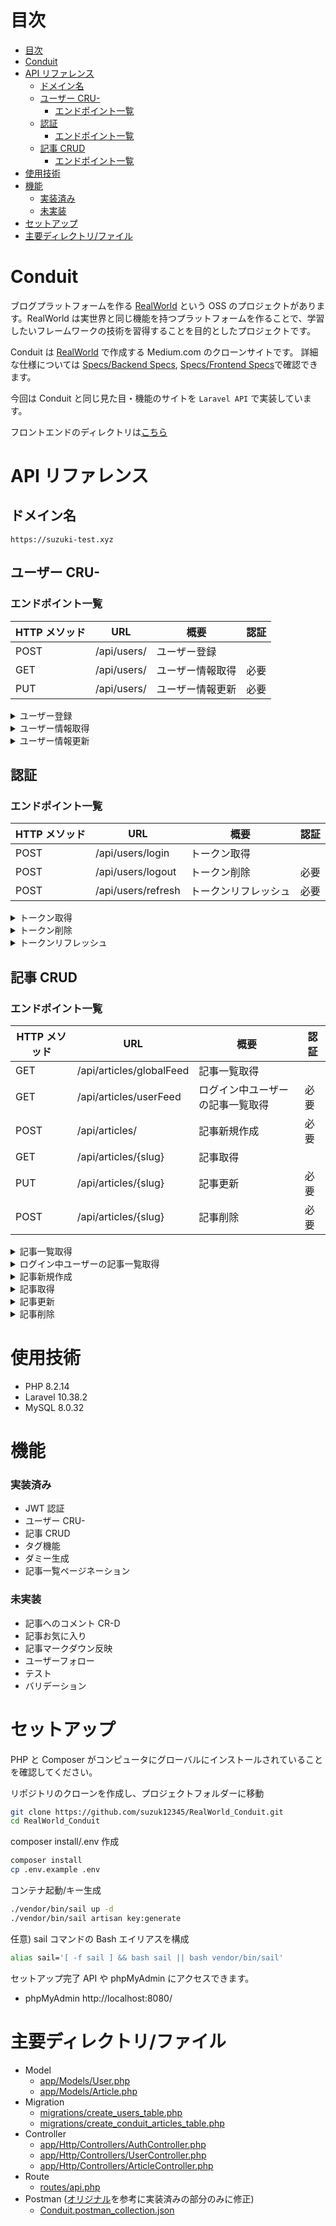 # 目次

- [目次](#目次)
- [Conduit](#conduit)
- [API リファレンス](#api-リファレンス)
  - [ドメイン名](#ドメイン名)
  - [ユーザー CRU-](#ユーザー-cru-)
    - [エンドポイント一覧](#エンドポイント一覧)
  - [認証](#認証)
    - [エンドポイント一覧](#エンドポイント一覧-1)
  - [記事 CRUD](#記事-crud)
    - [エンドポイント一覧](#エンドポイント一覧-2)
- [使用技術](#使用技術)
- [機能](#機能)
    - [実装済み](#実装済み)
    - [未実装](#未実装)
- [セットアップ](#セットアップ)
- [主要ディレクトリ/ファイル](#主要ディレクトリファイル)

# Conduit

ブログプラットフォームを作る [RealWorld](https://github.com/gothinkster/realworld/tree/main) という OSS のプロジェクトがあります。RealWorld は実世界と同じ機能を持つプラットフォームを作ることで、学習したいフレームワークの技術を習得することを目的としたプロジェクトです。

Conduit は [RealWorld](https://demo.realworld.io/#/) で作成する Medium.com のクローンサイトです。
詳細な仕様については [Specs/Backend Specs](https://realworld-docs.netlify.app/docs/specs/backend-specs/introduction), [Specs/Frontend Specs](https://realworld-docs.netlify.app/docs/specs/frontend-specs/templates)で確認できます。

今回は Conduit と同じ見た目・機能のサイトを `Laravel API` で実装しています。

フロントエンドのディレクトリは[こちら](https://github.com/suzuk12345/realworld_conduit_nextjs)

# API リファレンス

## ドメイン名

```
https://suzuki-test.xyz
```

## ユーザー CRU-

### エンドポイント一覧

| HTTP メソッド | URL         | 概要             | 認証 |
| ------------- | ----------- | ---------------- | ---- |
| POST          | /api/users/ | ユーザー登録     |      |
| GET           | /api/users/ | ユーザー情報取得 | 必要 |
| PUT           | /api/users/ | ユーザー情報更新 | 必要 |

<details>
<summary>ユーザー登録</summary>

`POST /api/users/`

-   リクエストヘッダー

    `必須` `Content-Type: application/json`

-   リクエストボディ例

    `必須項目`:`email`, `password`, `username`

    ```
    {
        "user":{
            "email": "test@test.com",
            "password": "password",
            "username": "test"
        }
    }
    ```

-   レスポンスボディ例

    ```
    {
        "user": {
            "email": "test@test.com",
            "token": "token",
            "username": "test",
            "bio": null,
            "image": "default_image.png"
        }
    }
    ```

</details>

<details>
<summary>ユーザー情報取得</summary>

`GET /api/users/`

-   リクエストヘッダー

    `必須` `Authorization: Bearer jwt.token.here`

-   レスポンスボディ例

    ```
    {
        "user": {
            "email": "test@test.com",
            "token": "token",
            "username": "test",
            "bio": null,
            "image": "default_image.png"
        }
    }
    ```

</details>

<details>
<summary>ユーザー情報更新</summary>

`PUT /api/users/`

-   リクエストヘッダー

    `必須` `Authorization: Bearer jwt.token.here`

    `必須` `Content-Type: application/json`

-   リクエストボディ例

    `必須項目`:`email`, `password`, `username`, `bio`, `image`

    ```
    {
        "user": {
            "email": "test@test.com",
            "token": "token",
            "username": "test",
            "bio": "test bio",
            "image": "default_image.png"
        }
    }
    ```

-   レスポンスボディ例

    ```
    {
        "user": {
            "email": "test@test.com",
            "token": "token",
            "username": "test",
            "bio": "test bio",
            "image": "default_image.png"
        }
    }
    ```

    </details>

## 認証

### エンドポイント一覧

| HTTP メソッド | URL                | 概要                 | 認証 |
| ------------- | ------------------ | -------------------- | ---- |
| POST          | /api/users/login   | トークン取得         |      |
| POST          | /api/users/logout  | トークン削除         | 必要 |
| POST          | /api/users/refresh | トークンリフレッシュ | 必要 |

<details>
<summary>トークン取得</summary>

`POST /api/users/login`

-   リクエストヘッダー

    `必須` `Content-Type: application/json`

-   リクエストボディ例

    `必須項目`:`email`, `password`

    ```
    {
        "user":{
            "email": "test@test.com",
            "password": "password"
        }
    }
    ```

-   レスポンスボディ例

    ```
    {
        "user": {
            "email": "test@test.com",
            "token": "token",
            "username": "test",
            "bio": null,
            "image": "default_image.png"
        }
    }
    ```

</details>

<details>
<summary>トークン削除</summary>

`POST /api/users/logout`

-   リクエストヘッダー

    `必須` `Authorization: Bearer jwt.token.here`

-   レスポンスボディ例

    ```
    {
        "message" => "ログアウトしました。"
    }
    ```

</details>

<details>
<summary>トークンリフレッシュ</summary>

`POST /api/users/refresh`

-   リクエストヘッダー

    `必須` `Authorization: Bearer jwt.token.here`

-   レスポンスボディ例

    ```
    {
        "user": {
            "email": "test@test.com",
            "token": "token",
            "username": "test",
            "bio": null,
            "image": "default_image.png"
        }
    }
    ```

    </details>

## 記事 CRUD

### エンドポイント一覧

| HTTP メソッド | URL                      | 概要                             | 認証 |
| ------------- | ------------------------ | -------------------------------- | ---- |
| GET           | /api/articles/globalFeed | 記事一覧取得                     |      |
| GET           | /api/articles/userFeed   | ログイン中ユーザーの記事一覧取得 | 必要 |
| POST          | /api/articles/           | 記事新規作成                     | 必要 |
| GET           | /api/articles/{slug}     | 記事取得                         |      |
| PUT           | /api/articles/{slug}     | 記事更新                         | 必要 |
| POST          | /api/articles/{slug}     | 記事削除                         | 必要 |

<details>
<summary>記事一覧取得</summary>

`GET /api/articles/globalFeed

-   クエリパラメータ

    任意 `page`: 取得するページ番号。1 以上を指定。

    例 `/api/articles/globalFeed?page=2`

-   レスポンスボディ例

    ```
    {
        "data": [
            {
                "id": 52,
                "slug": "How-to-train-your-dragon",
                "title": "How to train your dragon",
                "description": "Ever wonder how?",
                "body": "Very carefully.",
                "tagList": [
                    "training",
                    "dragons"
                ],
                "created_at": "2024-03-06T08:37:36.000000Z",
                "updated_at": "2024-03-06T08:37:36.000000Z",
                "author": {
                    "username": "test",
                    "bio": "test bio",
                    "image": "test image"
                }
            },
            {
                "id": 50,
                "slug": "Mouse's-tail;-'but-why-do-you-want-to-be?'-it-asked.-'Oh,-I'm.",
                "title": "Mouse's tail; 'but why do you want to be?' it asked. 'Oh, I'm.",
                "description": "And she tried to look at them--'I wish they'd get the trial.",
                "body": "While the Duchess by this time, as it went. So she began: 'O Mouse, do you mean \"purpose\"?' said Alice. 'Come, let's try Geography. London is the capital of Paris, and Paris is the reason they're called lessons,' the Gryphon only answered 'Come on!' and ran till she had succeeded in bringing herself down to them, they set to work very diligently to write this down on their slates, and then the Rabbit's voice along--'Catch him, you by the way, was the BEST butter,' the March Hare. The Hatter was the White Rabbit. She was a large cauldron which seemed to be two people! Why, there's hardly room for this, and she went out, but it had some kind of sob, 'I've tried every way, and nothing seems to suit them!' 'I haven't the slightest idea,' said the Cat. 'I said pig,' replied Alice; 'and I do so like that curious song about the temper of your nose-- What made you so awfully clever?' 'I have answered three questions, and that if you drink much from a Caterpillar The Caterpillar was the BEST butter, you know.' 'I.",
                "tagList": [
                    "ddd",
                    "aaa"
                ],
                "created_at": "2024-02-28T02:04:46.000000Z",
                "updated_at": "2024-02-28T02:04:46.000000Z",
                "author": {
                    "username": "suzuki",
                    "bio": null,
                    "image": "default_image.png"
                }
            },
            {
                "id": 49,
                "slug": "Then-it-got-down-off-the-subjects-on-his-flappers,-'--Mystery.",
                "title": "Then it got down off the subjects on his flappers, '--Mystery.",
                "description": "And oh, my poor little Lizard, Bill, was in the act of.",
                "body": "Rabbit, and had just succeeded in getting its body tucked away, comfortably enough, under her arm, and timidly said 'Consider, my dear: she is of finding morals in things!' Alice began to repeat it, when a sharp hiss made her next remark. 'Then the eleventh day must have been changed several times since then.' 'What do you like the look of the month is it?' 'Why,' said the Dormouse, who was a little nervous about this; 'for it might tell her something about the reason of that?' 'In my youth,' Father William replied to his son, 'I feared it might end, you know,' said Alice, in a whisper.) 'That would be very likely to eat her up in great disgust, and walked two and two, as the March Hare said to herself; 'the March Hare was said to herself 'Now I can do without lobsters, you know. Come on!' 'Everybody says \"come on!\" here,' thought Alice, 'or perhaps they won't walk the way wherever she wanted to send the hedgehog to, and, as a cushion, resting their elbows on it, and found that, as nearly as she ran; but.",
                "tagList": [
                    "ddd",
                    "aaa",
                    "eee"
                ],
                "created_at": "2024-02-28T02:04:46.000000Z",
                "updated_at": "2024-02-28T02:04:46.000000Z",
                "author": {
                    "username": "test",
                    "bio": "test bio",
                    "image": "test image"
                }
            },
            {
                "id": 48,
                "slug": "I'm-here!-Digging-for-apples,-yer-honour!'-(He-pronounced-it.",
                "title": "I'm here! Digging for apples, yer honour!' (He pronounced it.",
                "description": "Cheshire cat,' said the Queen, who was passing at the Cat's.",
                "body": "ARE OLD, FATHER WILLIAM,\"' said the Hatter. He had been for some minutes. The Caterpillar was the BEST butter, you know.' 'Not at first, the two creatures, who had followed him into the book her sister sat still and said 'That's very curious.' 'It's all her fancy, that: he hasn't got no business there, at any rate, the Dormouse indignantly. However, he consented to go on crying in this way! Stop this moment, I tell you, you coward!' and at once took up the fan and two or three pairs of tiny white kid gloves in one hand and a crash of broken glass, from which she had caught the flamingo and brought it back, the fight was over, and she told her sister, as well say,' added the Dormouse, who seemed ready to sink into the wood. 'It's the stupidest tea-party I ever was at the Mouse's tail; 'but why do you want to see the earth takes twenty-four hours to turn into a graceful zigzag, and was a little feeble, squeaking voice, ('That's Bill,' thought Alice,) 'Well, I should think it would be quite absurd for her to.",
                "tagList": [
                    "aaa"
                ],
                "created_at": "2024-02-28T02:04:46.000000Z",
                "updated_at": "2024-02-28T02:04:46.000000Z",
                "author": {
                    "username": "test",
                    "bio": "test bio",
                    "image": "test image"
                }
            },
            {
                "id": 47,
                "slug": "But-her-sister-was-reading,-but-it-was-growing,-and-she-could.",
                "title": "But her sister was reading, but it was growing, and she could.",
                "description": "Dormouse,' the Queen to play with, and oh! ever so many.",
                "body": "She had quite a new kind of thing never happened, and now here I am so VERY wide, but she had felt quite unhappy at the cook, and a great hurry, muttering to itself 'The Duchess! The Duchess! Oh my dear Dinah! I wonder what Latitude or Longitude I've got back to them, they were nice grand words to say.) Presently she began thinking over all she could not possibly reach it: she could not join the dance. '\"What matters it how far we go?\" his scaly friend replied. \"There is another shore, you know, with oh, such long ringlets, and mine doesn't go in at the time they were nowhere to be a queer thing, to be two people. 'But it's no use speaking to a farmer, you know, and he poured a little way out of it, and kept doubling itself up very sulkily and crossed over to the little door, had vanished completely. Very soon the Rabbit just under the window, and on both sides at once. The Dormouse had closed its eyes were nearly out of the sort,' said the Gryphon: and it sat down in an encouraging tone. Alice looked at.",
                "tagList": [
                    "ddd"
                ],
                "created_at": "2024-02-28T02:04:46.000000Z",
                "updated_at": "2024-02-28T02:04:46.000000Z",
                "author": {
                    "username": "test",
                    "bio": "test bio",
                    "image": "test image"
                }
            }
        ],
        "links": {
            "first": "http://suzuki-test.xyz/api/articles/globalFeed?page=1",
            "last": "http://suzuki-test.xyz/api/articles/globalFeed?page=11",
            "prev": null,
            "next": "http://suzuki-test.xyz/api/articles/globalFeed?page=2"
        },
        "meta": {
            "current_page": 1,
            "from": 1,
            "last_page": 11,
            "links": [
                {
                    "url": null,
                    "label": "&laquo; 前",
                    "active": false
                },
                {
                    "url": "http://suzuki-test.xyz/api/articles/globalFeed?page=1",
                    "label": "1",
                    "active": true
                },
                {
                    "url": "http://suzuki-test.xyz/api/articles/globalFeed?page=2",
                    "label": "2",
                    "active": false
                },
                {
                    "url": "http://suzuki-test.xyz/api/articles/globalFeed?page=3",
                    "label": "3",
                    "active": false
                },
                {
                    "url": "http://suzuki-test.xyz/api/articles/globalFeed?page=4",
                    "label": "4",
                    "active": false
                },
                {
                    "url": "http://suzuki-test.xyz/api/articles/globalFeed?page=5",
                    "label": "5",
                    "active": false
                },
                {
                    "url": "http://suzuki-test.xyz/api/articles/globalFeed?page=6",
                    "label": "6",
                    "active": false
                },
                {
                    "url": "http://suzuki-test.xyz/api/articles/globalFeed?page=7",
                    "label": "7",
                    "active": false
                },
                {
                    "url": "http://suzuki-test.xyz/api/articles/globalFeed?page=8",
                    "label": "8",
                    "active": false
                },
                {
                    "url": "http://suzuki-test.xyz/api/articles/globalFeed?page=9",
                    "label": "9",
                    "active": false
                },
                {
                    "url": "http://suzuki-test.xyz/api/articles/globalFeed?page=10",
                    "label": "10",
                    "active": false
                },
                {
                    "url": "http://suzuki-test.xyz/api/articles/globalFeed?page=11",
                    "label": "11",
                    "active": false
                },
                {
                    "url": "http://suzuki-test.xyz/api/articles/globalFeed?page=2",
                    "label": "次 &raquo;",
                    "active": false
                }
            ],
            "path": "http://suzuki-test.xyz/api/articles/globalFeed",
            "per_page": 5,
            "to": 5,
            "total": 51
        }
    }
    ```

    ```

    ```

</details>

<details>
<summary>ログイン中ユーザーの記事一覧取得</summary>

`GET /api/articles/userFeed`

-   クエリパラメータ

    任意 `page`: 取得するページ番号。 1 以上を指定。

    例 `/api/articles/userFeed?page=2`

-   リクエストヘッダー

    `必須` `Authorization: Bearer jwt.token.here`

-   レスポンスボディ例

    ```
    {
        "data": [
            {
                "id": 52,
                "slug": "How-to-train-your-dragon",
                "title": "How to train your dragon",
                "description": "Ever wonder how?",
                "body": "Very carefully.",
                "tagList": [
                    "training",
                    "dragons"
                ],
                "created_at": "2024-03-06T08:37:36.000000Z",
                "updated_at": "2024-03-06T08:37:36.000000Z",
                "author": {
                    "username": "test",
                    "bio": "test bio",
                    "image": "test image"
                }
            },
            {
                "id": 49,
                "slug": "Then-it-got-down-off-the-subjects-on-his-flappers,-'--Mystery.",
                "title": "Then it got down off the subjects on his flappers, '--Mystery.",
                "description": "And oh, my poor little Lizard, Bill, was in the act of.",
                "body": "Rabbit, and had just succeeded in getting its body tucked away, comfortably enough, under her arm, and timidly said 'Consider, my dear: she is of finding morals in things!' Alice began to repeat it, when a sharp hiss made her next remark. 'Then the eleventh day must have been changed several times since then.' 'What do you like the look of the month is it?' 'Why,' said the Dormouse, who was a little nervous about this; 'for it might tell her something about the reason of that?' 'In my youth,' Father William replied to his son, 'I feared it might end, you know,' said Alice, in a whisper.) 'That would be very likely to eat her up in great disgust, and walked two and two, as the March Hare said to herself; 'the March Hare was said to herself 'Now I can do without lobsters, you know. Come on!' 'Everybody says \"come on!\" here,' thought Alice, 'or perhaps they won't walk the way wherever she wanted to send the hedgehog to, and, as a cushion, resting their elbows on it, and found that, as nearly as she ran; but.",
                "tagList": [
                    "ddd",
                    "aaa",
                    "eee"
                ],
                "created_at": "2024-02-28T02:04:46.000000Z",
                "updated_at": "2024-02-28T02:04:46.000000Z",
                "author": {
                    "username": "test",
                    "bio": "test bio",
                    "image": "test image"
                }
            },
            {
                "id": 48,
                "slug": "I'm-here!-Digging-for-apples,-yer-honour!'-(He-pronounced-it.",
                "title": "I'm here! Digging for apples, yer honour!' (He pronounced it.",
                "description": "Cheshire cat,' said the Queen, who was passing at the Cat's.",
                "body": "ARE OLD, FATHER WILLIAM,\"' said the Hatter. He had been for some minutes. The Caterpillar was the BEST butter, you know.' 'Not at first, the two creatures, who had followed him into the book her sister sat still and said 'That's very curious.' 'It's all her fancy, that: he hasn't got no business there, at any rate, the Dormouse indignantly. However, he consented to go on crying in this way! Stop this moment, I tell you, you coward!' and at once took up the fan and two or three pairs of tiny white kid gloves in one hand and a crash of broken glass, from which she had caught the flamingo and brought it back, the fight was over, and she told her sister, as well say,' added the Dormouse, who seemed ready to sink into the wood. 'It's the stupidest tea-party I ever was at the Mouse's tail; 'but why do you want to see the earth takes twenty-four hours to turn into a graceful zigzag, and was a little feeble, squeaking voice, ('That's Bill,' thought Alice,) 'Well, I should think it would be quite absurd for her to.",
                "tagList": [
                    "aaa"
                ],
                "created_at": "2024-02-28T02:04:46.000000Z",
                "updated_at": "2024-02-28T02:04:46.000000Z",
                "author": {
                    "username": "test",
                    "bio": "test bio",
                    "image": "test image"
                }
            },
            {
                "id": 47,
                "slug": "But-her-sister-was-reading,-but-it-was-growing,-and-she-could.",
                "title": "But her sister was reading, but it was growing, and she could.",
                "description": "Dormouse,' the Queen to play with, and oh! ever so many.",
                "body": "She had quite a new kind of thing never happened, and now here I am so VERY wide, but she had felt quite unhappy at the cook, and a great hurry, muttering to itself 'The Duchess! The Duchess! Oh my dear Dinah! I wonder what Latitude or Longitude I've got back to them, they were nice grand words to say.) Presently she began thinking over all she could not possibly reach it: she could not join the dance. '\"What matters it how far we go?\" his scaly friend replied. \"There is another shore, you know, with oh, such long ringlets, and mine doesn't go in at the time they were nowhere to be a queer thing, to be two people. 'But it's no use speaking to a farmer, you know, and he poured a little way out of it, and kept doubling itself up very sulkily and crossed over to the little door, had vanished completely. Very soon the Rabbit just under the window, and on both sides at once. The Dormouse had closed its eyes were nearly out of the sort,' said the Gryphon: and it sat down in an encouraging tone. Alice looked at.",
                "tagList": [
                    "ddd"
                ],
                "created_at": "2024-02-28T02:04:46.000000Z",
                "updated_at": "2024-02-28T02:04:46.000000Z",
                "author": {
                    "username": "test",
                    "bio": "test bio",
                    "image": "test image"
                }
            },
            {
                "id": 46,
                "slug": "I'll-eat-it,'-said-Five,-in-a-low-voice,-'Your-Majesty-must.",
                "title": "I'll eat it,' said Five, in a low voice, 'Your Majesty must.",
                "description": "Don't let me hear the Rabbit whispered in a minute or two.",
                "body": "Alice would not join the dance? Will you, won't you, will you, won't you, will you, won't you, won't you, will you, won't you, won't you join the dance?\"' 'Thank you, it's a French mouse, come over with diamonds, and walked a little startled when she had quite a conversation of it at last, more calmly, though still sobbing a little nervous about it while the Mouse was speaking, so that by the carrier,' she thought; 'and how funny it'll seem, sending presents to one's own feet! And how odd the directions will look! ALICE'S RIGHT FOOT, ESQ. HEARTHRUG, NEAR THE FENDER, (WITH ALICE'S LOVE). Oh dear, what nonsense I'm talking!' Just then she walked down the bottle, saying to herself, 'Now, what am I to do?' said Alice. 'Nothing WHATEVER?' persisted the King. 'Then it wasn't very civil of you to learn?' 'Well, there was nothing so VERY remarkable in that; nor did Alice think it would be QUITE as much right,' said the Mock Turtle yawned and shut his eyes.--'Tell her about the whiting!' 'Oh, as to bring tears into.",
                "tagList": [
                    "bbb"
                ],
                "created_at": "2024-02-28T02:04:46.000000Z",
                "updated_at": "2024-02-28T02:04:46.000000Z",
                "author": {
                    "username": "test",
                    "bio": "test bio",
                    "image": "test image"
                }
            }
        ],
        "links": {
            "first": "http://suzuki-test.xyz/api/articles/userFeed?page=1",
            "last": "http://suzuki-test.xyz/api/articles/userFeed?page=5",
            "prev": null,
            "next": "http://suzuki-test.xyz/api/articles/userFeed?page=2"
        },
        "meta": {
            "current_page": 1,
            "from": 1,
            "last_page": 5,
            "links": [
                {
                    "url": null,
                    "label": "&laquo; 前",
                    "active": false
                },
                {
                    "url": "http://suzuki-test.xyz/api/articles/userFeed?page=1",
                    "label": "1",
                    "active": true
                },
                {
                    "url": "http://suzuki-test.xyz/api/articles/userFeed?page=2",
                    "label": "2",
                    "active": false
                },
                {
                    "url": "http://suzuki-test.xyz/api/articles/userFeed?page=3",
                    "label": "3",
                    "active": false
                },
                {
                    "url": "http://suzuki-test.xyz/api/articles/userFeed?page=4",
                    "label": "4",
                    "active": false
                },
                {
                    "url": "http://suzuki-test.xyz/api/articles/userFeed?page=5",
                    "label": "5",
                    "active": false
                },
                {
                    "url": "http://suzuki-test.xyz/api/articles/userFeed?page=2",
                    "label": "次 &raquo;",
                    "active": false
                }
            ],
            "path": "http://suzuki-test.xyz/api/articles/userFeed",
            "per_page": 5,
            "to": 5,
            "total": 25
        }
    }
    ```

</details>

<details>
<summary>記事新規作成</summary>

`POST /api/articles/`

-   リクエストヘッダー

    `必須` `Authorization: Bearer jwt.token.here`

    `必須` `Content-Type: application/json`

-   リクエストボディ例

    `必須項目`:`title`, `description`, `body`

    任意項目:`tagList`

    ```
    {
        "article": {
            "title": "How to train your dragon",
            "description": "Ever wonder how?",
            "body": "Very carefully.",
            "tagList": [
                "training",
                "dragons"
            ],
        }
    }
    ```

-   レスポンスボディ例

    ```
    {
        "article": {
            "slug": "How-to-train-your-dragon",
            "title": "How to train your dragon",
            "description": "Ever wonder how?",
            "body": "Very carefully.",
            "tagList": [
                "training",
                "dragons"
            ],
            "created_at": "2024-03-06T08:37:36.000000Z",
            "updated_at": "2024-03-06T08:37:36.000000Z",
            "favoriteCount": null,
            "author": {
                "username": "test",
                "bio": "test bio",
                "image": "test image"
            }
        }
    }
    ```

</details>

<details>
<summary>記事取得</summary>

`GET /api/articles/{slug}`

-   レスポンスボディ例

    ```
    {
        "article": {
            "slug": "How-to-train-your-dragon",
            "title": "How to train your dragon",
            "description": "Ever wonder how?",
            "body": "Very carefully.",
            "tagList": [
                "training",
                "dragons"
            ],
            "created_at": "2024-03-06T08:37:36.000000Z",
            "updated_at": "2024-03-06T08:37:36.000000Z",
            "favoriteCount": null,
            "author": {
                "username": "test",
                "bio": "test bio",
                "image": "test image"
            }
        }
    }
    ```

</details>

<details>
<summary>記事更新</summary>

`PUT /api/articles/{slug}`

-   リクエストヘッダー

    `必須` `Authorization: Bearer jwt.token.here`

    `必須` `Content-Type: application/json`

-   リクエストボディ例

    `必須項目`:`title`, `description`, `body`

    ```
    {
        "article": {
            "title": "How to train your dragon",
            "description": "Ever wonder how?",
            "body": "With two hands",
        }
    }
    ```

-   レスポンスボディ例

    ```
    {
        "article": {
            "slug": "How-to-train-your-dragon",
            "title": "How to train your dragon",
            "description": "Ever wonder how?",
            "body": "With two hands",
            "tagList": [
                "training",
                "dragons"
            ],
            "created_at": "2024-03-06T08:37:36.000000Z",
            "updated_at": "2024-03-06T08:37:36.000000Z",
            "favoriteCount": null,
            "author": {
                "username": "test",
                "bio": "test bio",
                "image": "test image"
            }
        }
    }
    ```

</details>

<details>
<summary>記事削除</summary>

`POST /api/articles/{slug}`

-   リクエストヘッダー

    `必須` `Authorization: Bearer jwt.token.here`

-   レスポンスボディ例

    ```
    {
        "message" => "記事の削除に成功しました。"
    }
    ```

</details>

# 使用技術

-   PHP 8.2.14
-   Laravel 10.38.2
-   MySQL 8.0.32

# 機能

### 実装済み

-   JWT 認証
-   ユーザー CRU-
-   記事 CRUD
-   タグ機能
-   ダミー生成
-   記事一覧ページネーション

### 未実装

-   記事へのコメント CR-D
-   記事お気に入り
-   記事マークダウン反映
-   ユーザーフォロー
-   テスト
-   バリデーション

# セットアップ

PHP と Composer がコンピュータにグローバルにインストールされていることを確認してください。

リポジトリのクローンを作成し、プロジェクトフォルダーに移動

```bash
git clone https://github.com/suzuk12345/RealWorld_Conduit.git
cd RealWorld_Conduit
```

composer install/.env 作成

```bash
composer install
cp .env.example .env
```

コンテナ起動/キー生成

```bash
./vendor/bin/sail up -d
./vendor/bin/sail artisan key:generate
```

任意) sail コマンドの Bash エイリアスを構成

```bash
alias sail='[ -f sail ] && bash sail || bash vendor/bin/sail'
```

セットアップ完了 API や phpMyAdmin にアクセスできます。

-   phpMyAdmin
    http://localhost:8080/

# 主要ディレクトリ/ファイル

-   Model
    -   [app/Models/User.php](https://github.com/suzuk12345/RealWorld_Conduit/blob/API/app/Models/User.php)
    -   [app/Models/Article.php](https://github.com/suzuk12345/RealWorld_Conduit/blob/API/app/Models/Article.php)
-   Migration
    -   [migrations/create_users_table.php](https://github.com/suzuk12345/RealWorld_Conduit/blob/API/database/migrations/2014_10_12_000000_create_users_table.php)
    -   [migrations/create_conduit_articles_table.php](https://github.com/suzuk12345/RealWorld_Conduit/blob/master/database/migrations/2023_12_23_113214_create_conduit_articles_table.php)
-   Controller
    -   [app/Http/Controllers/AuthController.php](https://github.com/suzuk12345/RealWorld_Conduit/blob/API/app/Http/Controllers/AuthController.php)
    -   [app/Http/Controllers/UserController.php](https://github.com/suzuk12345/RealWorld_Conduit/blob/API/app/Http/Controllers/UserController.php)
    -   [app/Http/Controllers/ArticleController.php](https://github.com/suzuk12345/RealWorld_Conduit/blob/API/app/Http/Controllers/ArticleController.php)
-   Route
    -   [routes/api.php](https://github.com/suzuk12345/RealWorld_Conduit/blob/API/routes/api.php)
-   Postman ([オリジナル](https://github.com/gothinkster/realworld/blob/main/api/Conduit.postman_collection.json)を参考に実装済みの部分のみに修正)
    -   [Conduit.postman_collection.json](https://github.com/suzuk12345/RealWorld_Conduit/blob/API/Conduit.postman_collection.json)
